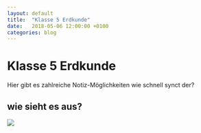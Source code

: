 ```yaml
---
layout: default
title:  "Klasse 5 Erdkunde"
date:   2018-05-06 12:00:00 +0100
categories: blog
---
```


# Klasse 5 Erdkunde
Hier gibt es zahlreiche Notiz-Möglichkeiten
wie schnell synct der?

## wie sieht es aus?
![](https://user-images.githubusercontent.com/11307908/30769140-5d8e85fc-a04e-11e7-83c2-dcc2c200f949.gif)
